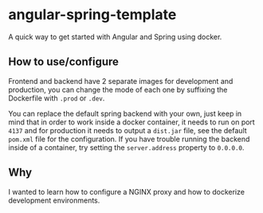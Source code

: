 # angular-spring-template
A quick way to get started with Angular and Spring using docker.

## How to use/configure
Frontend and backend have 2 separate images for development and production, you can change the mode of each one by suffixing the Dockerfile with `.prod` or `.dev`.

You can replace the default spring backend with your own, just keep in mind that in order to work inside a docker container, it needs to run on port `4137` and for production it needs to output a `dist.jar` file, see the default `pom.xml` file for the configuration. If you have trouble running the backend inside of a container, try setting the `server.address` property to `0.0.0.0`. 

## Why
I wanted to learn how to configure a NGINX proxy and how to dockerize development environments.
